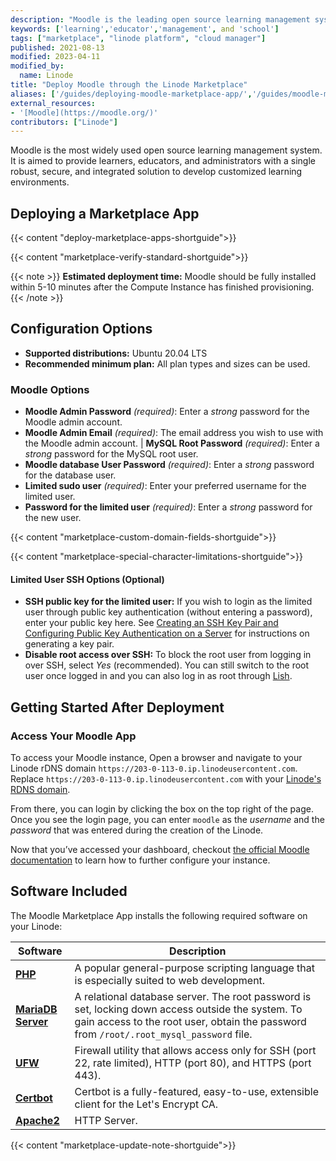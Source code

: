 ```yaml
---
description: "Moodle is the leading open source learning management system. This tutorial walks you through deploying Moodle using the Linode Marketplace."
keywords: ['learning','educator','management', and 'school']
tags: ["marketplace", "linode platform", "cloud manager"]
published: 2021-08-13
modified: 2023-04-11
modified_by:
  name: Linode
title: "Deploy Moodle through the Linode Marketplace"
aliases: ['/guides/deploying-moodle-marketplace-app/','/guides/moodle-marketplace-app/']
external_resources:
- '[Moodle](https://moodle.org/)'
contributors: ["Linode"]
---
```


Moodle is the most widely used open source learning management system. It is aimed to provide learners, educators, and administrators with a single robust, secure, and integrated solution to develop customized learning environments.

## Deploying a Marketplace App

{{< content "deploy-marketplace-apps-shortguide">}}

{{< content "marketplace-verify-standard-shortguide">}}

{{< note >}}
**Estimated deployment time:** Moodle should be fully installed within 5-10 minutes after the Compute Instance has finished provisioning.
{{< /note >}}

## Configuration Options

- **Supported distributions:** Ubuntu 20.04 LTS
- **Recommended minimum plan:** All plan types and sizes can be used.

### Moodle Options

- **Moodle Admin Password** *(required)*: Enter a *strong* password for the Moodle admin account.
- **Moodle Admin Email** *(required)*: The email address you wish to use with the Moodle admin account.
| **MySQL Root Password** *(required)*: Enter a *strong* password for the MySQL root user.
- **Moodle database User Password** *(required)*: Enter a *strong* password for the database user.
- **Limited sudo user** *(required)*: Enter your preferred username for the limited user.
- **Password for the limited user** *(required)*: Enter a *strong* password for the new user.

{{< content "marketplace-custom-domain-fields-shortguide">}}

{{< content "marketplace-special-character-limitations-shortguide">}}

#### Limited User SSH Options (Optional)

- **SSH public key for the limited user:** If you wish to login as the limited user through public key authentication (without entering a password), enter your public key here. See [Creating an SSH Key Pair and Configuring Public Key Authentication on a Server](/docs/guides/use-public-key-authentication-with-ssh/) for instructions on generating a key pair.
- **Disable root access over SSH:** To block the root user from logging in over SSH, select *Yes* (recommended). You can still switch to the root user once logged in and you can also log in as root through [Lish](/docs/products/compute/compute-instances/guides/lish/).

## Getting Started After Deployment

### Access Your Moodle App

To access your Moodle instance, Open a browser and navigate to your Linode rDNS domain `https://203-0-113-0.ip.linodeusercontent.com`. Replace `https://203-0-113-0.ip.linodeusercontent.com` with your [Linode's RDNS domain](/docs/products/compute/compute-instances/guides/manage-ip-addresses/#viewing-ip-addresses).

From there, you can login by clicking the box on the top right of the page. Once you see the login page, you can enter `moodle` as the *username* and the *password* that was entered during the creation of the Linode.

Now that you’ve accessed your dashboard, checkout [the official Moodle documentation](https://docs.moodle.org/311/en/Main_page) to learn how to further configure your instance.

## Software Included

The Moodle Marketplace App installs the following required software on your Linode:

| Software | Description |
| -- | -- |
| [**PHP**](https://www.php.net) | A popular general-purpose scripting language that is especially suited to web development. |
| [**MariaDB Server**](https://mariadb.org) | A relational database server. The root password is set, locking down access outside the system. To gain access to the root user, obtain the password from `/root/.root_mysql_password` file. |
| [**UFW**](https://wiki.ubuntu.com/UncomplicatedFirewall) | Firewall utility that allows access only for SSH (port 22, rate limited), HTTP (port 80), and HTTPS (port 443). |
| [**Certbot**](https://certbot.eff.org) | Certbot is a fully-featured, easy-to-use, extensible client for the Let's Encrypt CA. |
| [**Apache2**](https://httpd.apache.org) | HTTP Server. |


{{< content "marketplace-update-note-shortguide">}}
